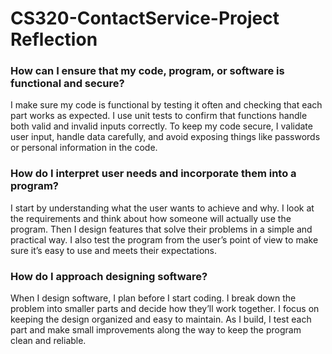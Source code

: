 # CS320-ContactService-Project Reflection

### How can I ensure that my code, program, or software is functional and secure?
I make sure my code is functional by testing it often and checking that each part works as expected. I use unit tests to confirm that functions handle both valid and invalid inputs correctly. To keep my code secure, I validate user input, handle data carefully, and avoid exposing things like passwords or personal information in the code.

### How do I interpret user needs and incorporate them into a program?
I start by understanding what the user wants to achieve and why. I look at the requirements and think about how someone will actually use the program. Then I design features that solve their problems in a simple and practical way. I also test the program from the user’s point of view to make sure it’s easy to use and meets their expectations.

### How do I approach designing software?
When I design software, I plan before I start coding. I break down the problem into smaller parts and decide how they’ll work together. I focus on keeping the design organized and easy to maintain. As I build, I test each part and make small improvements along the way to keep the program clean and reliable.
